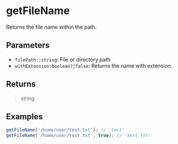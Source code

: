 # getFileName <Badge type="tip" text="JavaScript" />

Returns the file name within the path.

## Parameters

- `filePath::string`: File or directory path
- `withExtension:boolean?|false`: Returns the name with extension.

## Returns

> string

## Examples

```javascript
getFileName('/home/user/test.txt'); // 'test'
getFileName('/home/user/test.txt', true); // 'test.txt'
```
